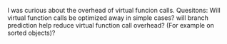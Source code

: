 I was curious about the overhead of virtual funcion calls.
Quesitons:
Will virtual function calls be optimized away in simple cases?
will branch prediction help reduce virtual function call overhead? (For example on sorted objects)?
